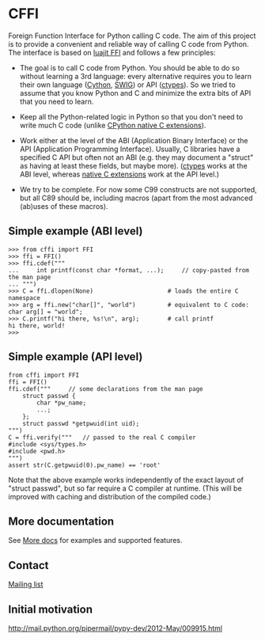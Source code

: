 CFFI
====

Foreign Function Interface for Python calling C code. The aim of this project
is to provide a convenient and reliable way of calling C code from Python.
The interface is based on [luajit FFI](http://luajit.org/ext_ffi.html) and
follows a few principles:

* The goal is to call C code from Python.  You should be able to do so
  without learning a 3rd language: every alternative requires you to learn
  their own language ([Cython](http://www.cython.org),
  [SWIG](http://www.swig.org/)) or API
  ([ctypes](http://docs.python.org/library/ctypes.html)).  So we tried to
  assume that you know Python and C and minimize the extra bits of API that
  you need to learn.

* Keep all the Python-related logic in Python so that you don't need to
  write much C code (unlike
  [CPython native C extensions](http://docs.python.org/extending/extending.html)).

* Work either at the level of the ABI (Application Binary Interface)
  or the API (Application Programming Interface).  Usually, C
  libraries have a specified C API but often not an ABI (e.g. they may
  document a "struct" as having at least these fields, but maybe more).
  ([ctypes](http://docs.python.org/library/ctypes.html) works at the ABI
  level, whereas
  [native C extensions](http://docs.python.org/extending/extending.html)
  work at the API level.)

* We try to be complete.  For now some C99 constructs are not supported,
  but all C89 should be, including macros (apart from the most advanced
  (ab)uses of these macros).

Simple example (ABI level)
--------------------------

    >>> from cffi import FFI
    >>> ffi = FFI()
    >>> ffi.cdef("""
    ...     int printf(const char *format, ...);     // copy-pasted from the man page
    ... """)                                  
    >>> C = ffi.dlopen(None)                     # loads the entire C namespace
    >>> arg = ffi.new("char[]", "world")         # equivalent to C code: char arg[] = "world";
    >>> C.printf("hi there, %s!\n", arg);        # call printf
    hi there, world!
    >>>

Simple example (API level)
--------------------------

    from cffi import FFI
    ffi = FFI()
    ffi.cdef("""     // some declarations from the man page
        struct passwd {
            char *pw_name;
            ...;
        };
        struct passwd *getpwuid(int uid);
    """)
    C = ffi.verify("""   // passed to the real C compiler
    #include <sys/types.h>
    #include <pwd.h>
    """)
    assert str(C.getpwuid(0).pw_name) == 'root'

Note that the above example works independently of the exact layout of
"struct passwd", but so far require a C compiler at runtime.  (This will
be improved with caching and distribution of the compiled code.)


More documentation
------------------

See [More docs](https://bitbucket.org/xxx) for examples and supported features.

Contact
-------

[Mailing list](https://groups.google.com/forum/#!forum/python-cffi)


Initial motivation
------------------

http://mail.python.org/pipermail/pypy-dev/2012-May/009915.html
